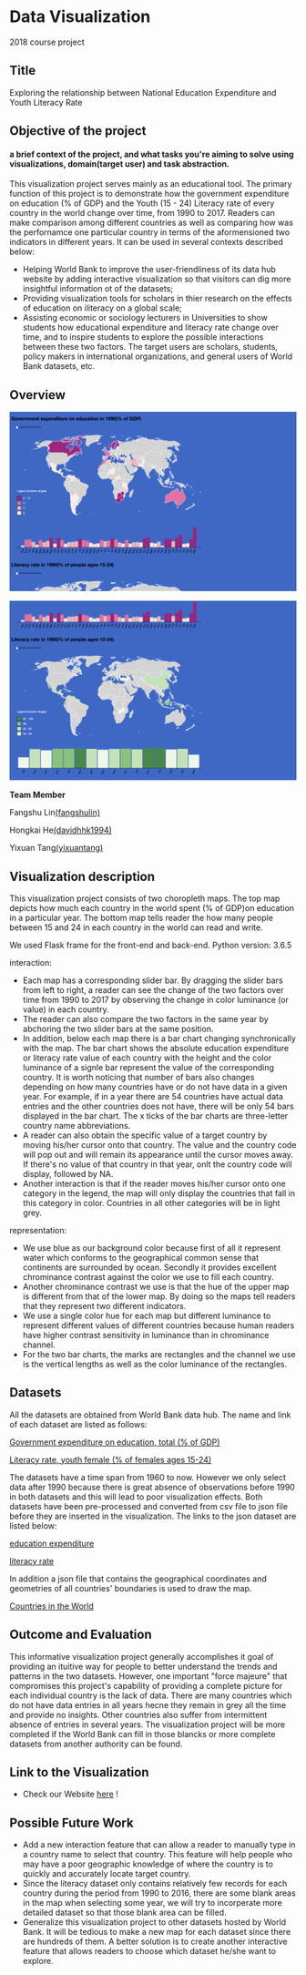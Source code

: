 # Data Visualization 

2018 course project 

## Title
Exploring the relationship between National Education Expenditure and Youth Literacy Rate

## Objective of the project
#### a brief context of the project, and what tasks you're aiming to solve using visualizations, domain(target user) and task abstraction.
This visualization project serves mainly as an educational tool. The primary function of this project is to demonstrate how the government expenditure on education (% of GDP) and the Youth (15 - 24) Literacy rate of every country in the world change over time, from 1990 to 2017. Readers can make comparison among different countries as well as comparing how was the perfornamce one particular country in terms of the aformensioned two indicators in different years. 
It can be used in several contexts described below: 
* Helping World Bank to improve the user-friendliness of its data hub website by adding interactive visualization so that visitors can dig more insightful information ot of the datasets;
* Providing visualization tools for scholars in thier research on the effects of education on iliteracy on a global scale;
* Assisting economic or sociology lecturers in Universities to show students how educational expenditure and literacy rate change over time, and to inspire students to explore the possible interactions between these two factors. 
The target users are scholars, students, policy makers in international organizations, and general users of World Bank datasets, etc.


## Overview

![Alt text](ScreenShot_1.png)

![Alt text](ScreenShot_2.png)

__Team Member__

 Fangshu Lin[(fangshulin)](https://github.com/fangshulin)

Hongkai He[(davidhhk1994)](https://github.com/davidhhk1994)

 Yixuan Tang[(yixuantang)](https://github.com/yixuantang)

## Visualization description
This visualization project consists of two choropleth maps. The top map depicts how much each country in the world spent (% of GDP)on education in a particular year. The bottom map tells reader the how many people between 15 and 24 in each country in the world can read and write.

We used Flask frame for the front-end and back-end. Python version: 3.6.5

interaction: 
* Each map has a corresponding slider bar. By dragging the slider bars from left to right, a reader can see the change of the two factors over time from 1990 to 2017 by observing the change in color luminance (or value) in each country. 
* The reader can also compare the two factors in the same year by abchoring the two slider bars at the same position. 
* In addition, below each map there is a bar chart changing synchronically with the map. The bar chart shows the absolute education expenditure or literacy rate value of each country with the height and the color luminance of a signle bar represent the value of the corresponding country. It is worth noticing that number of bars also changes depending on how many countries have or do not have data in a given year. For example, if in a year there are 54 countries have actual data entries and the other countries does not have, there will be only 54 bars displayed in the bar chart. The x ticks of the bar charts are three-letter country name abbreviations. 
* A reader can also obtain the specific value of a target country by moving his/her cursor onto that country. The value and the country code will pop out and will remain its appearance until the cursor moves away. If there's no value of that country in that year, onlt the country code will display, followed by NA.
* Another interaction is that if the reader moves his/her cursor onto one category in the legend, the map will only display the countries that fall in this category in color. Countries in all other categories will be in light grey.

representation: 
* We use blue as our background color because first of all it represent water which conforms to the geographical common sense that continents are surrounded by ocean. Secondly it provides excellent chrominance contrast against the color we use to fill each country. 
* Another chrominance contrast we use is that the hue of the upper map is different from that of the lower map. By doing so the maps tell readers that they represent two different indicators. 
* We use a single color hue for each map but different luminance to represent different values of different countries because human readers have higher contrast sensitivity in luminance than in chrominance channel.
* For the two bar charts, the marks are rectangles and the channel we use is the vertical lengths as well as the color luminance of the rectangles. 

## Datasets

All the datasets are obtained from World Bank data hub. The name and link of each dataset are listed as follows:

[Government expenditure on education, total (% of GDP)](https://data.worldbank.org/indicator/SE.XPD.TOTL.GD.ZS?view=chart)

[Literacy rate, youth female (% of females ages 15-24)](https://data.worldbank.org/indicator/SE.ADT.1524.LT.FE.ZS)

The datasets have a time span from 1960 to now. However we only select data after 1990 because there is great absence of observations before 1990 in both datasets and this will lead to poor visualization effects. 
Both datasets have been pre-processed and converted from csv file to json file before they are inserted in the visualization. The links to the json dataset are listed below:

[education expenditure](https://raw.githubusercontent.com/yixuantang/DataVisualization2018/master/Dataset/education_expend.json)

[literacy rate](https://raw.githubusercontent.com/yixuantang/DataVisualization2018/master/Dataset/literacy.json)

In addition a json file that contains the geographical coordinates and geometries of all countries' boundaries is used to draw the map.

[Countries in the World](https://raw.githubusercontent.com/yixuantang/DataVisualization2018/master/Dataset/world.json)

## Outcome and Evaluation
This informative visualization project generally accomplishes it goal of providing an ituitive way for people to better understand the trends and patterns in the two datasets. However, one important "force majeure" that compromises this project's capability of providing a complete picture for each individual country is the lack of data. There are many countries which do not have data entries in all years hecne they remain in grey all the time and provide no insights. Other countries also suffer from intermittent absence of entries in several years. The visualization project will be more completed if the World Bank can fill in those blancks or more complete datasets from another authority can be found. 

## Link to the Visualization
* Check our Website [here](http://vis2018g16.pythonanywhere.com) !

## Possible Future Work
* Add a new interaction feature that can allow a reader to manually type in a country name to select that country. This feature will help people who may have a poor geographic knowledge of where the country is to quickly and accurately locate target country.
* Since the literacy dataset only contains relatively few records for each country during the period from 1990 to 2016, there are some blank areas in the map when selecting some year, we will try to incorperate more detailed dataset so that those blank area can be filled.
* Generalize this visualization project to other datasets hosted by World Bank. It will be tedious to make a new map for each dataset since there are hundreds of them. A better solution is to create another interactive feature that allows readers to choose which dataset he/she want to explore. 


